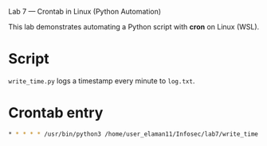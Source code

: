  Lab 7 — Crontab in Linux (Python Automation)

This lab demonstrates automating a Python script with **cron** on Linux (WSL).

# Script
`write_time.py` logs a timestamp every minute to `log.txt`.

# Crontab entry
```bash
* * * * * /usr/bin/python3 /home/user_elaman11/Infosec/lab7/write_time.py
